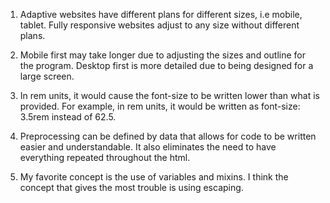 1. Adaptive websites have different plans for different sizes, i.e mobile, tablet. Fully responsive websites adjust to any size without different plans. 

2. Mobile first may take longer due to adjusting the sizes and outline for the program. Desktop first is more detailed due to being designed for a large screen. 

3. In rem units, it would cause the font-size to be written lower than what is provided. For example, in rem units, it would be written as font-size: 3.5rem instead of 62.5.

4. Preprocessing can be defined by data that allows for code to be written easier and understandable. It also eliminates the need to have everything repeated throughout the html. 

5. My favorite concept is the use of variables and mixins. I think the concept that gives the most trouble is using escaping. 